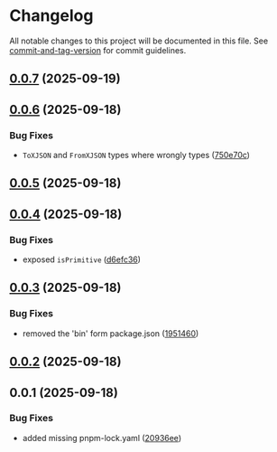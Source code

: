 # Changelog

All notable changes to this project will be documented in this file. See [commit-and-tag-version](https://github.com/absolute-version/commit-and-tag-version) for commit guidelines.

## [0.0.7](https://github.com/uboness/xjson/compare/v0.0.6...v0.0.7) (2025-09-19)

## [0.0.6](https://github.com/uboness/xjson/compare/v0.0.5...v0.0.6) (2025-09-18)


### Bug Fixes

* `ToXJSON` and `FromXJSON` types where wrongly types ([750e70c](https://github.com/uboness/xjson/commit/750e70cd1ce8898c78ea73c51897281835dbfacc))

## [0.0.5](https://github.com/uboness/xjson/compare/v0.0.4...v0.0.5) (2025-09-18)

## [0.0.4](https://github.com/uboness/xjson/compare/v0.0.3...v0.0.4) (2025-09-18)


### Bug Fixes

* exposed `isPrimitive` ([d6efc36](https://github.com/uboness/xjson/commit/d6efc367346fbb6b42fc0134f19446b54ec934fb))

## [0.0.3](https://github.com/uboness/xjson/compare/v0.0.2...v0.0.3) (2025-09-18)


### Bug Fixes

* removed the 'bin' form package.json ([1951460](https://github.com/uboness/xjson/commit/19514603fef50e22be1e342290b49ecd425cc592))

## [0.0.2](https://github.com/uboness/xjson/compare/v0.0.1...v0.0.2) (2025-09-18)

## 0.0.1 (2025-09-18)


### Bug Fixes

* added missing pnpm-lock.yaml ([20936ee](https://github.com/uboness/xjson/commit/20936eee9d792adb410ff82f28fad028b2299135))

